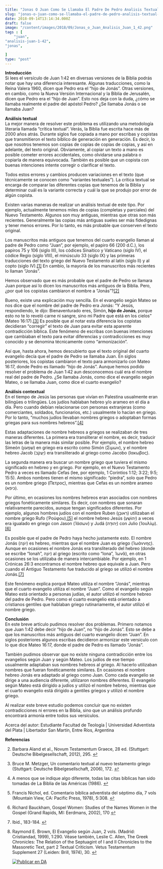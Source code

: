 ```yaml
---
title: "Jonas O Juan Como Se Llamaba El Padre De Pedro Analisis Textual De Juan 1 42"
slug: "jonas-o-juan-como-se-llamaba-el-padre-de-pedro-analisis-textual-de-juan-1-42"
date: 2018-09-14T13:14:34.000Z
draft: false
image: "/content/images/2018/09/Jonas_o_Juan_Analisis_Juan_1_42.png"
tags : [
    "juan",
"analisis-juan-1-42",
"jonas",

]
type: "post"
---
```


   **Introducción**  
 Si lees el versículo de Juan 1:42 en diversas versiones de la Biblia podrás notar que hay una diferencia interesante. Algunas traducciones, como la Reina Valera 1960, dicen que Pedro era el “hijo de Jonás”. Otras versiones, en cambio, como la Nueva Versión Internacional y la Biblia de Jerusalén, dicen que Pedro era el “hijo de Juan”. Esto nos deja con la duda, ¿cómo se llamaba realmente el padre del apóstol Pedro? ¿Se llamaba Jonás o se llamaba Juan?

 **Análisis textual**  
 La mejor manera de resolver este problema es utilizando una metodología literaria llamada “crítica textual”. Verás, la Biblia fue escrita hace más de 2000 años atrás. Durante siglos fue copiada a mano por escribas y copistas que transmitieron el texto bíblico de generación en generación. Es decir, lo que nosotros tenemos son copias de copias de copias de copias, y así en adelante, del texto original. Obviamente, al copiar un texto a mano es posible cometer errores accidentales, como olvidarse una palabra o copiarla de manera equivocada. También es posible que un copista con buenas intenciones intente corregir o clarificar el texto.

 Todos estos errores y cambios producen variaciones en el texto (que técnicamente se conocen como “variantes textuales”). La crítica textual se encarga de comparar las diferentes copias que tenemos de la Biblia y determinar cuál es la variante correcta y cuál la que se produjo por error de algún copista.

 Existen varias maneras de realizar un análisis textual de este tipo. Por ejemplo, actualmente tenemos miles de copias (completas y parciales) del Nuevo Testamento. Algunos son muy antiguas, mientras que otras son más recientes. Generalmente las copias más antiguas sueles ser más fidedignas y tener menos errores. Por lo tanto, es más probable que conserven el texto original.

 Los manuscritos más antiguos que tenemos del cuarto evangelio llaman al padre de Pedro como “Juan”, por ejemplo, el papiro 66 (200 d.C.), los papiros 75 y 106 (siglo III), los códices Sinaítico y Vaticano (siglo IV), el códice Regio (siglo VIII), el minúsculo 33 (siglo IX) y las primeras traducciones del texto griego del Nuevo Testamento al latín (siglo II) y al copto (siglo IV).[[1]](#fn1) En cambio, la mayoría de los manuscritos más recientes lo llaman “Jonás”.

 Hemos observado que es más probable que el padre de Pedro se llamara Juan porque así lo dicen los manuscritos más antiguos de la Biblia. Pero, ¿por qué los copistas cambiaron el nombre a “Jonás”?[[2]](#fn2)

 Bueno, existe una explicación muy sencilla. En el evangelio según Mateo se nos dice que el nombre del padre de Pedro era Jonás: “Y Jesús, respondiendo, le dijo: Bienaventurado eres, Simón, **hijo de Jonás**, porque esto no te lo reveló carne ni sangre, sino mi Padre que está en los cielos” (Mateo 16:17).[[3]](#fn3) Es posible que al notar esta diferencia los copistas decidieran “corregir” el texto de Juan para evitar esta aparente contradicción bíblica. Este fenómeno de escribas con buenas intenciones que cambiaban el texto para evitar diferencias y contradicciones es muy conocido y se denomina técnicamente como “armonización”.

 Así que, hasta ahora, hemos descubierto que el texto original del cuarto evangelio decía que el padre de Pedro se llamaba Juan. En siglos posteriores, los copistas cambiaron el texto para armonizarlo con Mateo 16:17, donde Pedro es llamado “hijo de Jonás”. Aunque hemos podido resolver el problema de Juan 1:42 aun desconocemos cuál era el nombre real del padre de Pedro. ¿Se llamaba Jonás, como dice el evangelio según Mateo, o se llamaba Juan, como dice el cuarto evangelio?

 **Análisis contextual**  
 En el tiempo de Jesús las personas que vivían en Palestina usualmente eran bilingües o trilingües. Los judíos hablaban hebreo y/o arameo en el día a día. Pero cuando debían relacionarse con personas extranjeras (como comerciantes, soldados, funcionarios, etc.) usualmente lo hacían en griego. Por lo tanto, “muchos judíos llevaban nombres griegos o adoptaban formas griegas para sus nombres hebreos”.[[4]](#fn4)

 Estas adaptaciones de nombre hebreos a griegos se realizaban de tres maneras diferentes. La primera era transliterar el nombre, es decir, traducir las letras de la manera más similar posible. Por ejemplo, el nombre hebreo Simeón (שִׁמְעֹון) en griego era escrito como Simón (Σιμων), y el nombre hebreo Jacob (יַעֲקֹב) era transliterado al griego como Jacobo (Ιακωβος).

 La segunda manera era buscar un nombre griego que tuviera el mismo significado en hebreo y en griego. Por ejemplo, en el Nuevo Testamento Pedro a veces es llamado Cefas (lee, por ejemplo, 1 Corintios 1:12; 3:22; 9:5; 15:5). Ambos nombres tienen el mismo significado: “piedra”, solo que Pedro es un nombre griego (Πετρος), mientras que Cefas es un nombre arameo (כיפא).

 Por último, en ocasiones los nombres hebreos eran asociados con nombres griegos fonéticamente similares. Es decir, con nombres que sonaran relativamente parecidos, aunque tengan significados diferentes. Por ejemplo, algunos hombres judíos con el nombre Ruben (רְאוּבֵן) utilizaban el nombre griego Rufo (Ῥούφου),[[5]](#fn5) el nombre hebreo Jesús (יְהוֹשֻׁעַ) a veces era igualado en griego con Jason (Ἰάσων) y Judá (יְהוּדָה) con Julio (Ἰουλίῳ).[[6]](#fn6)

 Es posible que el padre de Pedro haya hecho justamente esto. El nombre Jonás (יוֹנָה) es hebreo, mientras que el nombre Juan es griego (Ἰωάννης). Aunque en ocasiones el nombre Jonás era transliterado del hebreo (donde se escribe “Ionah”, יוֹנָה) al griego (escrito como “Iona”, Ἰωνᾶ), en otras ocasiones se los utilizaba de manera intercambiable. Por ejemplo, en 1 Crónicas 26:3 encontramos el nombre hebreo que equivale a Juan. Pero cuando el Antiguo Testamento fue traducido al griego se utilizó el nombre Jonás.[[7]](#fn7)

 Este fenómeno explica porqué Mateo utiliza el nombre “Jonás”, mientras que el cuarto evangelio utiliza el nombre “Juan”. Como el evangelio según Mateo está orientado a personas judías, el autor utilizó el nombre hebreo del padre de Pedro. Pero como el cuarto evangelio está orientado a cristianos gentiles que hablaban griego rutinariamente, el autor utilizó el nombre griego.

 **Conclusión**  
 En este breve artículo pudimos resolver dos problemas. Primero notamos que Juan 1:42 debe decir “hijo de Juan”, no “hijo de Jonás”. Esto se debe a que los manuscritos más antiguos del cuarto evangelio dicen “Juan”. En siglos posteriores algunos escribas decidieron armonizar este versículo con lo que dice Mateo 16:17, donde el padre de Pedro es llamado “Jonás”.

 También pudimos observar que no existe ninguna contradicción entre los evangelios según Juan y según Mateo. Los judíos de ese tiempo usualmente adaptaban sus nombres hebreos al griego. Al hacerlo utilizaban nombres que fueran fonéticamente similares. En ocasiones el nombre hebreo Jonás era adaptado al griego como Juan. Como cada evangelio se dirige a una audiencia diferente, utilizaron nombres diferentes. El evangelio según Mateo está dirigido a judíos y utilizó el nombre hebreo, mientras que el cuarto evangelio está dirigido a gentiles griegos y utilizó el nombre griego.

 Al realizar este breve estudio podemos concluir que no existen contradicciones ni errores en la Biblia, sino que un análisis profundo encontrará armonía entre todos sus versículos.

 Acerca del autor: Estudiante Facultad de Teología | Universidad Adventista del Plata | Libertador San Martín, Entre Ríos, Argentina

 **Referencias**

   
 2. Barbara Aland et al., Novum Testamentum Graece, 28 ed. (Stuttgart: Deutsche Bibelgesellschaft, 2012), 295. [↩︎](#fnref1)

 
 4. Bruce M. Metzger, Un comentario textual al nuevo testamento griego (Stuttgart: Deutsche Bibelgesellschaft, 2006), 172. [↩︎](#fnref2)

 
 6. A menos que se indique algo diferente, todas las citas bíblicas han sido tomadas de La Biblia de las Américas (1986). [↩︎](#fnref3)

 
 8. Francis Nichol, ed. Comentario bíblica adventista del séptimo día, 7 vols (Mountain View, CA: Pacific Press, 1978), 5:308. [↩︎](#fnref4)

 
 10. Richard Bauckham, Gospel Women: Studies of the Names Women in the Gospel (Grand Rapids, MI: Eerdmans, 2002), 170 [↩︎](#fnref5)

 
 12. Ibid., 183-184. [↩︎](#fnref6)

 
 14. Raymond E. Brown, El Evangelio según Juan, 2 vols. (Madrid: Cristiandad, 1999), 1:290. Véase también, Leslie C. Allen, The Greek Chronicles: The Relation of the Septuagint of I and II Chronicles to the Massoretic Text, part 2 Textual Criticism. Vetus Testamentum Supplement 27 (Leiden: Brill, 1974), 30. [↩︎](#fnref7)

 
 
     [![Publicar en DA](/content/images/2020/06/Publicar_DA.png)](/quieres-publicar-en-da/) 